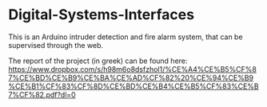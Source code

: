 # Digital-Systems-Interfaces

This is an Arduino intruder detection and fire alarm system, that can be supervised through the web.

The report of the project (in greek) can be found here:
https://www.dropbox.com/s/h98m6o8dsfzhol1/%CE%A4%CE%B5%CF%87%CE%BD%CE%B9%CE%BA%CE%AD%CF%82%20%CE%94%CE%B9%CE%B1%CF%83%CF%8D%CE%BD%CE%B4%CE%B5%CF%83%CE%B7%CF%82.pdf?dl=0

